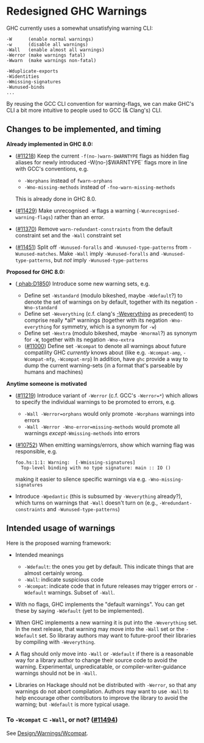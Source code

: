 # Redesigned GHC Warnings


GHC currently uses a somewhat unsatisfying warning CLI:

```wiki
-W      (enable normal warnings)
-w      (disable all warnings)
-Wall   (enable almost all warnings)
-Werror (make warnings fatal)
-Wwarn  (make warnings non-fatal)

-Wduplicate-exports
-Widentities
-Wmissing-signatures
-Wunused-binds
...
```


By reusing the GCC CLI convention for warning-flags, we can make GHC's CLI a bit more intuitive to people used to GCC (& Clang's) CLI.

## Changes to be implemented, and timing

**Already implemented in GHC 8.0:**

- ([\#11218](https://gitlab.haskell.org//ghc/ghc/issues/11218)) Keep the current `-f(no-)warn-$WARNTYPE` flags as hidden flag aliases for newly introduced -W(no-)$WARNTYPE\` flags more in line with GCC's conventions, e.g.

  - `-Worphans` instead of `fwarn-orphans`
  - `-Wno-missing-methods` instead of `-fno-warn-missing-methods`

  This is already done in GHC 8.0.

- ([\#11429](https://gitlab.haskell.org//ghc/ghc/issues/11429)) Make unrecognised `-W` flags a warning (`-Wunrecognised-warning-flags`) rather than an error. 

- ([\#11370](https://gitlab.haskell.org//ghc/ghc/issues/11370)) Remove `warn-redundant-constraints` from the default constraint set and the `-Wall` constraint set

- ([\#11451](https://gitlab.haskell.org//ghc/ghc/issues/11451)) Split off `-Wunused-foralls` and `-Wunused-type-patterns` from `-Wunused-matches`. Make `-Wall` imply `-Wunused-foralls` and `-Wunused-type-patterns`, but *not* imply `-Wunused-type-patterns`

**Proposed for GHC 8.0:**

- ([ phab:D1850](https://phabricator.haskell.org/D1850)) Introduce some new warning sets, e.g.

  - Define set `-Wstandard` (modulo bikeshed, maybe `-Wdefault`?) to denote the set of warnings on by default, together with its negation `-Wno-standard`
  - Define set `-Weverything` (c.f. clang's [ -Weverything](http://clang.llvm.org/docs/UsersManual.html#diagnostics-enable-everything) as precedent) to comprise really \*all\* warnings (together with its negation `-Wno-everything` for symmetry, which is a synonym for `-w`)
  - Define set `-Wextra` (modulo bikeshed, maybe `-Wnormal`?) as synonym for `-W`, together with its negation `-Wno-extra`
  - ([\#11000](https://gitlab.haskell.org//ghc/ghc/issues/11000)) Define set `-Wcompat` to denote all warnings about future compatility GHC *currently* knows about (like e.g. `-Wcompat-amp`, `-Wcompat-mfp`, `-Wcompat-mrp`)  In addition, have `ghc` provide a way to dump the current warning-sets (in a format that's parseable by humans and machines)

**Anytime someone is motivated**

- ([\#11219](https://gitlab.haskell.org//ghc/ghc/issues/11219)) Introduce variant of `-Werror` (c.f. GCC's `-Werror=*`) which allows to specify the individual warnings to be promoted to errors, e.g.

  - `-Wall -Werror=orphans` would only promote `-Worphans` warnings into errors
  - `-Wall -Werror -Wno-error=missing-methods` would promote all warnings *except*`-Wmissing-methods` into errors

- ([\#10752](https://gitlab.haskell.org//ghc/ghc/issues/10752)) When emitting warnings/errors, show which warning flag was responsible,
  e.g.

  ```wiki
  foo.hs:1:1: Warning:  [-Wmissing-signatures]
    Top-level binding with no type signature: main :: IO ()
  ```

  making it easier to silence specific warnings via e.g. `-Wno-missing-signatures`

- Introduce `-Wpedantic` (this is subsumed by `-Weverything` already?), which turns on warnings that `-Wall` doesn't turn on (e.g., `-Wredundant-constraints` and `-Wunused-type-patterns`)

## Intended usage of warnings


Here is the proposed warning framework:

- Intended meanings

  - `-Wdefault`: the ones you get by default. This indicate things that are almost certainly wrong.
  - `-Wall`: indicate suspicious code
  - `-Wcompat`: indicate code that in future releases may trigger errors or `-Wdefault` warnings.  Subset of `-Wall`.

- With no flags, GHC implements the "default warnings". You can get these by saying `-Wdefault` (yet to be implemented).

- When GHC implements a new warning it is put into the `-Weverything` set.  In the next release, that warning may move into the `-Wall` set or the `-Wdefault` set.  So libraray authors may want to future-proof their libraries by compiling with `-Weverything`.

- A flag should only move into `-Wall` or `-Wdefault` if there is a reasonable way for a library author to change their source code to avoid the warning. Experimental, unpredicatable, or compiler-writer-guidance warnings should not be in `-Wall`.

- Libraries on Hackage should not be distributed with `-Werror`, so that any warnings do not abort compilation.  Authors may want to use `-Wall` to help encourage other contributors to improve the library to avoid the warning; but `-Wdefault` is more typical usage.

### To `-Wcompat` ⊂ `-Wall`, or not? ([\#11494](https://gitlab.haskell.org//ghc/ghc/issues/11494))


See [Design/Warnings/Wcompat](design/warnings/wcompat).
